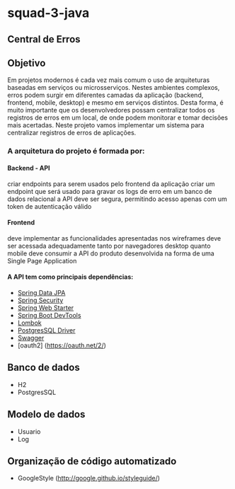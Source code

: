 # squad-3-java

## Central de Erros
## Objetivo
Em projetos modernos é cada vez mais comum o uso de arquiteturas baseadas em serviços ou microsserviços. Nestes ambientes complexos, erros podem surgir em diferentes camadas da aplicação (backend, frontend, mobile, desktop) e mesmo em serviços distintos. Desta forma, é muito importante que os desenvolvedores possam centralizar todos os registros de erros em um local, de onde podem monitorar e tomar decisões mais acertadas. Neste projeto vamos implementar um sistema para centralizar registros de erros de aplicações.

### A arquitetura do projeto é formada por:

#### Backend - API
criar endpoints para serem usados pelo frontend da aplicação
criar um endpoint que será usado para gravar os logs de erro em um banco de dados relacional
a API deve ser segura, permitindo acesso apenas com um token de autenticação válido

#### Frontend
deve implementar as funcionalidades apresentadas nos wireframes
deve ser acessada adequadamente tanto por navegadores desktop quanto mobile
deve consumir a API do produto
desenvolvida na forma de uma Single Page Application

#### A API tem como principais dependências:

- [Spring Data JPA](https://spring.io/projects/spring-data-jpa)
- [Spring Security](https://spring.io/projects/spring-security)
- [Spring Web Starter](https://docs.spring.io/spring-boot/docs/current/reference/html/boot-features-developing-web-applications.html)
- [Spring Boot DevTools](https://docs.spring.io/spring-boot/docs/current/reference/html/using-boot-devtools.html)
- [Lombok](https://projectlombok.org/)
- [PostgresSQL Driver](https://www.postgresql.org/)
- [Swagger](https://swagger.io/)
- [oauth2] (https://oauth.net/2/)

## Banco de dados
- H2
- PostgresSQL

## Modelo de dados
- Usuario
- Log

## Organização de código automatizado
- GoogleStyle (http://google.github.io/styleguide/)